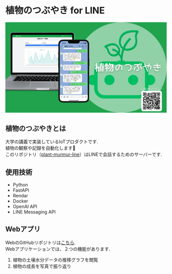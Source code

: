 # 植物のつぶやき for LINE
![植物のつぶやきのサムネイル](plant-murmur-thumbnail.png "植物のつぶやきのサムネイル")

## 植物のつぶやきとは
大学の講義で実装しているIoTプロダクトです.<br>
植物の観察や記録を自動化します🌱<br>
このリポジトリ（[plant-murmur-line](https://github.com/imaikosuke/plant-murmur-line)）はLINEで会話するためのサーバーです.

## 使用技術
- Python
- FastAPI
- Rendar
- Docker
- OpenAI API
- LINE Messaging API

## Webアプリ
WebのGitHubリポジトリは[こちら](https://github.com/imaikosuke/plant-murmur-web).<br>
Webアプリケーションでは、２つの機能があります.<br>
1. 植物の土壌水分データの推移グラフを閲覧
2. 植物の成長を写真で振り返り

